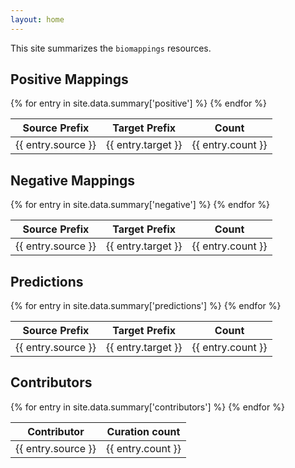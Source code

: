```yaml
---
layout: home
---
```

This site summarizes the `biomappings` resources.

## Positive Mappings

<table>
<thead>
<tr>
    <th>Source Prefix</th>
    <th>Target Prefix</th>
    <th>Count</th>
</tr>
</thead>
<tbody>
{% for entry in site.data.summary['positive'] %}
    <tr>
        <td>{{ entry.source }}</td>
        <td>{{ entry.target }}</td>
        <td align="right">{{ entry.count }}</td>
    </tr>
{% endfor %}
</tbody>
</table>

## Negative Mappings

<table>
<thead>
<tr>
    <th>Source Prefix</th>
    <th>Target Prefix</th>
    <th>Count</th>
</tr>
</thead>
<tbody>
{% for entry in site.data.summary['negative'] %}
    <tr>
        <td>{{ entry.source }}</td>
        <td>{{ entry.target }}</td>
        <td align="right">{{ entry.count }}</td>
    </tr>
{% endfor %}
</tbody>
</table>

## Predictions

<table>
<thead>
<tr>
    <th>Source Prefix</th>
    <th>Target Prefix</th>
    <th>Count</th>
</tr>
</thead>
<tbody>
{% for entry in site.data.summary['predictions'] %}
    <tr>
        <td>{{ entry.source }}</td>
        <td>{{ entry.target }}</td>
        <td align="right">{{ entry.count }}</td>
    </tr>
{% endfor %}
</tbody>
</table>

## Contributors

<table>
<thead>
<tr>
    <th>Contributor</th>
    <th>Curation count</th>
</tr>
</thead>
<tbody>
{% for entry in site.data.summary['contributors'] %}
    <tr>
        <td>{{ entry.source }}</td>
        <td align="right">{{ entry.count }}</td>
    </tr>
{% endfor %}
</tbody>
</table>
